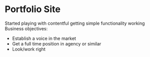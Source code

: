 # Portfolio Site
Started playing with contentful getting simple functionality working
 Business objectives:
 - Establish a voice in the market
 - Get a full time position in agency or similar
 - Look/work right
